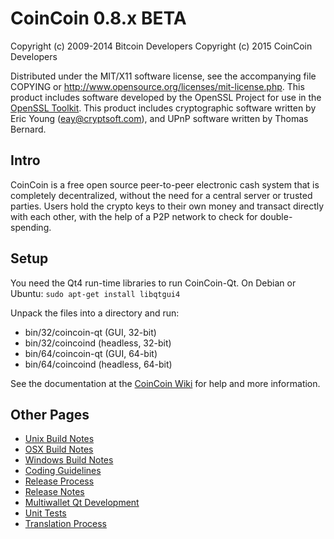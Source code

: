 CoinCoin 0.8.x BETA
====================

Copyright (c) 2009-2014 Bitcoin Developers
Copyright (c) 2015 CoinCoin Developers

Distributed under the MIT/X11 software license, see the accompanying
file COPYING or http://www.opensource.org/licenses/mit-license.php.
This product includes software developed by the OpenSSL Project for use in the [OpenSSL Toolkit](http://www.openssl.org/). This product includes
cryptographic software written by Eric Young ([eay@cryptsoft.com](mailto:eay@cryptsoft.com)), and UPnP software written by Thomas Bernard.


Intro
---------------------
CoinCoin is a free open source peer-to-peer electronic cash system that is
completely decentralized, without the need for a central server or trusted
parties.  Users hold the crypto keys to their own money and transact directly
with each other, with the help of a P2P network to check for double-spending.


Setup
---------------------
You need the Qt4 run-time libraries to run CoinCoin-Qt. On Debian or Ubuntu:
	`sudo apt-get install libqtgui4`

Unpack the files into a directory and run:

- bin/32/coincoin-qt (GUI, 32-bit)
- bin/32/coincoind (headless, 32-bit)
- bin/64/coincoin-qt (GUI, 64-bit)
- bin/64/coincoind (headless, 64-bit)

See the documentation at the [CoinCoin Wiki](http://coincoin.info)
for help and more information.


Other Pages
---------------------
- [Unix Build Notes](build-unix.md)
- [OSX Build Notes](build-osx.md)
- [Windows Build Notes](build-msw.md)
- [Coding Guidelines](coding.md)
- [Release Process](release-process.md)
- [Release Notes](release-notes.md)
- [Multiwallet Qt Development](multiwallet-qt.md)
- [Unit Tests](unit-tests.md)
- [Translation Process](translation_process.md)
